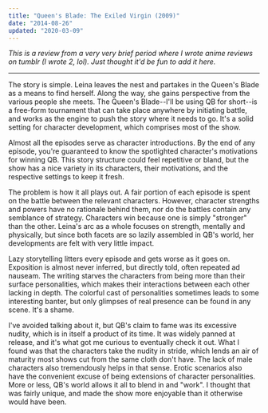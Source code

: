 ```yaml
---
title: "Queen's Blade: The Exiled Virgin (2009)"
date: "2014-08-26"
updated: "2020-03-09"
---
```


_This is a review from a very very brief period where I wrote anime reviews on tumblr (I wrote 2, lol). Just thought it'd be fun to add it here._

---

The story is simple. Leina leaves the nest and partakes in the Queen's Blade as a means to find herself. Along the way, she gains perspective from the various people she meets. The Queen's Blade--I'll be using QB for short--is a free-form tournament that can take place anywhere by initiating battle, and works as the engine to push the story where it needs to go. It's a solid setting for character development, which comprises most of the show.

Almost all the episodes serve as character introductions. By the end of any episode, you're guaranteed to know the spotlighted character's motivations for winning QB. This story structure could feel repetitive or bland, but the show has a nice variety in its characters, their motivations, and the respective settings to keep it fresh.

The problem is how it all plays out. A fair portion of each episode is spent on the battle between the relevant characters. However, character strengths and powers have no rationale behind them, nor do the battles contain any semblance of strategy. Characters win because one is simply "stronger" than the other. Leina's arc as a whole focuses on strength, mentally and physically, but since both facets are so lazily assembled in QB's world, her developments are felt with very little impact.

Lazy storytelling litters every episode and gets worse as it goes on. Exposition is almost never inferred, but directly told, often repeated ad nauseam. The writing starves the characters from being more than their surface personalities, which makes their interactions between each other lacking in depth. The colorful cast of personalities sometimes leads to some interesting banter, but only glimpses of real presence can be found in any scene. It's a shame.

I've avoided talking about it, but QB's claim to fame was its excessive nudity, which is in itself a product of its time. It was widely panned at release, and it's what got me curious to eventually check it out. What I found was that the characters take the nudity in stride, which lends an air of maturity most shows cut from the same cloth don't have. The lack of male characters also tremendously helps in that sense. Erotic scenarios also have the convenient excuse of being extensions of character personalities. More or less, QB's world allows it all to blend in and "work". I thought that was fairly unique, and made the show more enjoyable than it otherwise would have been.
